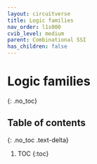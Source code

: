 ```yaml
---
layout: circuitverse
title: Logic families
nav_order: l1s000
cvib_level: medium
parent: Combinational SSI
has_children: false
---
```


# Logic families
{: .no_toc}

## Table of contents
{: .no_toc .text-delta}

1. TOC
{:toc}
